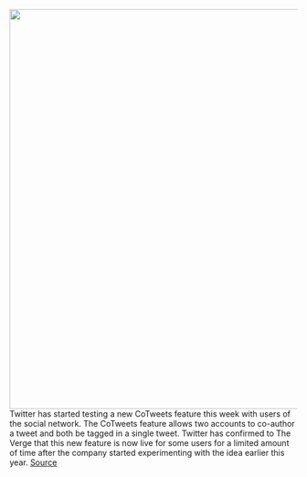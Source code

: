 <img src='https://cdn.vox-cdn.com/thumbor/Y_eDerWN9fV8ScvNYwiUeGE_O60=/0x0:2040x1360/1200x800/filters:focal(857x517:1183x843)/cdn.vox-cdn.com/uploads/chorus_image/image/71056363/acastro_180130_1777_0008.0.jpg' width='700px' /><br/>
Twitter has started testing a new CoTweets feature this week with users of the social network. The CoTweets feature allows two accounts to co-author a tweet and both be tagged in a single tweet. Twitter has confirmed to The Verge that this new feature is now live for some users for a limited amount of time after the company started experimenting with the idea earlier this year.
<a href='https://www.theverge.com/2022/7/7/23198195/twitter-cotweets-feature-co-author-tweets-test'> Source <a/>